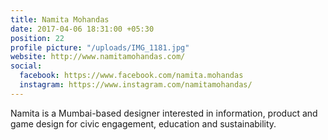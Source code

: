 ```yaml
---
title: Namita Mohandas
date: 2017-04-06 18:31:00 +05:30
position: 22
profile picture: "/uploads/IMG_1181.jpg"
website: http://www.namitamohandas.com/
social:
  facebook: https://www.facebook.com/namita.mohandas
  instagram: https://www.instagram.com/namitamohandas/
---
```


Namita is a Mumbai-based designer interested in information, product and game design for civic engagement, education and sustainability.